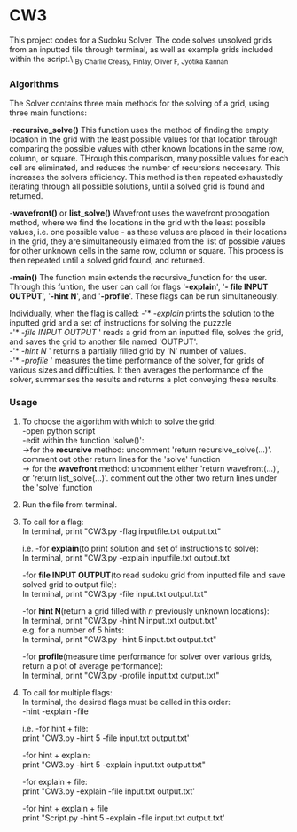 # CW3
This project codes for a Sudoku Solver. The code solves unsolved grids from an inputted file through terminal, as well as example grids included within the script.\ 
<sub> By Charlie Creasy, Finlay, Oliver F, Jyotika Kannan </sub>


### Algorithms
The Solver contains three main methods for the solving of a grid, using three main functions:

 -**recursive_solve()**
This function uses the method of finding the empty location in the grid with the least possible values for that location through comparing the possible values with other known locations in the same row, column, or square. THrough this comparison, many possible values for each cell are eliminated, and reduces the number of recursions neccesary. This increases the solvers efficiency. This method is then repeated exhaustedly iterating through all possible solutions, until a solved grid is found and returned.

 -**wavefront()** or **list_solve()**
Wavefront uses the wavefront propogation method, where we find the locations in the grid with the least possible values, i.e. one possible value - as these values are placed in their locations in the grid, they are simultaneously elimated from the list of possible values for other unknown cells in the same row, column or square. This process is then repeated until a solved grid found, and returned.

 -**main()** 
The function main extends the recursive_function for the user. Through this funtion, the user can call for flags '**-explain**', '**- file INPUT OUTPUT**', '**-hint N**', and '**-profile**'. These flags can be run simultaneously.

  Individually, when the flag is called:
    -'* *-explain* prints the solution to the inputted grid and a set of instructions for solving the puzzzle\
    -'* *-file INPUT OUTPUT* ' reads a grid from an inputted file, solves the grid, and saves the grid to another file named 'OUTPUT'.\
    -'* *-hint N* ' returns a partially filled grid by 'N' number of values.\
    -'* *-profile* ' measures the time performance of the solver, for grids of various sizes and difficulties. It then averages the performance of the solver, summarises the results and returns a plot conveying these results.
  
### Usage
1) To choose the algorithm with which to solve the grid:\
    -open python script\
    -edit within the function 'solve()':\
        ->for the **recursive** method: uncomment 'return recursive_solve(...)'. comment out other return lines for the 'solve' function \
        -> for the **wavefront** method: uncomment either 'return wavefront(...)', or 'return list_solve(...)'. comment out the other two return lines under            the 'solve' function
        
2) Run the file from terminal. 

3) To call for a flag:\
    In terminal, print "CW3.py -flag inputfile.txt output.txt"
    
    i.e.
    -for **explain**(to print solution and set of instructions to solve):\
     In terminal, print "CW3.py -explain inputfile.txt output.txt
     
    -for **file INPUT OUTPUT**(to read sudoku grid from inputted file and save solved grid to output file):\
     In terminal, print "CW3.py -file input.txt output.txt"
     
     -for **hint N**(return a grid filled with *n* previously unknown locations):\
     In terminal, print "CW3.py -hint N input.txt output.txt"\
     e.g. for a number of 5 hints:\
     In terminal, print "CW3.py -hint 5 input.txt output.txt"
     
     -for **profile**(measure time performance for solver over various grids, return a plot of average performance):\
     In terminal, print "CW3.py -profile input.txt output.txt"
     
 4) To call for multiple flags:\
    In terminal, the desired flags must be called in this order:\
    -hint  -explain  -file 
    
    i.e.
     -for hint + file:\
      print "CW3.py -hint 5 -file input.txt output.txt'
      
     -for hint + explain:\
      print "CW3.py -hint 5 -explain input.txt output.txt"
      
     -for explain + file:\
      print "CW3.py -explain -file input.txt output.txt'
      
     -for hint + explain + file\
      print "Script.py -hint 5 -explain -file input.txt output.txt'
        
        
       
        
  

  
  
